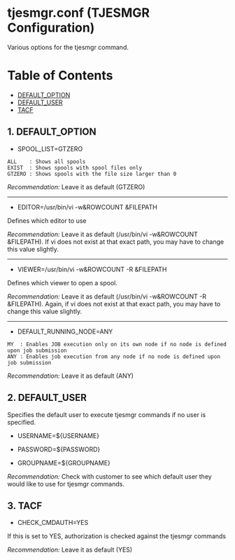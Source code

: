 # tjesmgr.conf (TJESMGR Configuration)

Various options for the tjesmgr command.

# Table of Contents

- [DEFAULT_OPTION](#1-default_option "Default Options for TJESMGR")
- [DEFAULT_USER](#2-default_user "Default User for TJESMGR")
- [TACF](#3-tacf "TACF Configuration for TJESMGR")

## 1. DEFAULT_OPTION

- SPOOL_LIST=GTZERO

```
ALL    : Shows all spools
EXIST  : Shows spools with spool files only
GTZERO : Shows spools with the file size larger than 0
```

*Recommendation:* Leave it as default (GTZERO)

***

- EDITOR=/usr/bin/vi -w&ROWCOUNT &FILEPATH

Defines which editor to use

*Recommendation:* Leave it as default (/usr/bin/vi -w&ROWCOUNT &FILEPATH). If vi does not exist at that exact path, you may have to change this value slightly.

***

- VIEWER=/usr/bin/vi -w&ROWCOUNT -R &FILEPATH

Defines which viewer to open a spool.

*Recommendation:* Leave it as default (/usr/bin/vi -w&ROWCOUNT -R &FILEPATH). Again, if vi does not exist at that exact path, you may have to change this value slightly.

***

- DEFAULT_RUNNING_NODE=ANY

```
MY  : Enables JOB execution only on its own node if no node is defined upon job submission
ANY : Enables job execution from any node if no node is defined upon job submission
```

*Recommendation:* Leave it as default (ANY)

## 2. DEFAULT_USER

Specifies the default user to execute tjesmgr commands if no user is specified.

- USERNAME=${USERNAME}

- PASSWORD=${PASSWORD}

- GROUPNAME=${GROUPNAME}

*Recommendation:* Check with customer to see which default user they would like to use for tjesmgr commands.

## 3. TACF

- CHECK_CMDAUTH=YES

If this is set to YES, authorization is checked against the tjesmgr commands

*Recommendation:* Leave it as default (YES)